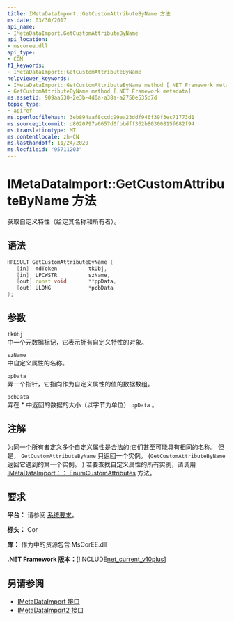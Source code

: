 ```yaml
---
title: IMetaDataImport::GetCustomAttributeByName 方法
ms.date: 03/30/2017
api_name:
- IMetaDataImport.GetCustomAttributeByName
api_location:
- mscoree.dll
api_type:
- COM
f1_keywords:
- IMetaDataImport::GetCustomAttributeByName
helpviewer_keywords:
- IMetaDataImport::GetCustomAttributeByName method [.NET Framework metadata]
- GetCustomAttributeByName method [.NET Framework metadata]
ms.assetid: 909aa530-2e3b-4d0a-a38a-a2750e535d7d
topic_type:
- apiref
ms.openlocfilehash: 3eb894aaf8ccdc99ea23ddf946f39f3ec71773d1
ms.sourcegitcommit: d8020797a6657d0fbbdff362b80300815f682f94
ms.translationtype: MT
ms.contentlocale: zh-CN
ms.lasthandoff: 11/24/2020
ms.locfileid: "95711203"
---
```

# <a name="imetadataimportgetcustomattributebyname-method"></a>IMetaDataImport::GetCustomAttributeByName 方法

获取自定义特性（给定其名称和所有者）。  
  
## <a name="syntax"></a>语法  
  
```cpp  
HRESULT GetCustomAttributeByName (  
   [in]  mdToken          tkObj,  
   [in]  LPCWSTR          szName,  
   [out] const void       **ppData,  
   [out] ULONG            *pcbData  
);  
```  
  
## <a name="parameters"></a>参数  

 `tkObj`  
 中一个元数据标记，它表示拥有自定义特性的对象。  
  
 `szName`  
 中自定义属性的名称。  
  
 `ppData`  
 弄一个指针，它指向作为自定义属性的值的数据数组。  
  
 `pcbData`  
 弄在 * 中返回的数据的大小（以字节为单位） `ppData` 。  
  
## <a name="remarks"></a>注解  

 为同一个所有者定义多个自定义属性是合法的;它们甚至可能具有相同的名称。 但是， `GetCustomAttributeByName` 只返回一个实例。  (`GetCustomAttributeByName` 返回它遇到的第一个实例。 ) 若要查找自定义属性的所有实例，请调用 [IMetaDataImport：： EnumCustomAttributes](imetadataimport-enumcustomattributes-method.md) 方法。  
  
## <a name="requirements"></a>要求  

 **平台：** 请参阅 [系统要求](../../get-started/system-requirements.md)。  
  
 **标头：** Cor  
  
 **库：** 作为中的资源包含 MsCorEE.dll  
  
 **.NET Framework 版本：**[!INCLUDE[net_current_v10plus](../../../../includes/net-current-v10plus-md.md)]  
  
## <a name="see-also"></a>另请参阅

- [IMetaDataImport 接口](imetadataimport-interface.md)
- [IMetaDataImport2 接口](imetadataimport2-interface.md)
